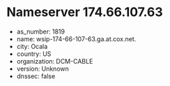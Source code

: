 # Nameserver 174.66.107.63

* as_number: 1819
* name: wsip-174-66-107-63.ga.at.cox.net.
* city: Ocala
* country: US
* organization: DCM-CABLE
* version: Unknown
* dnssec: false
